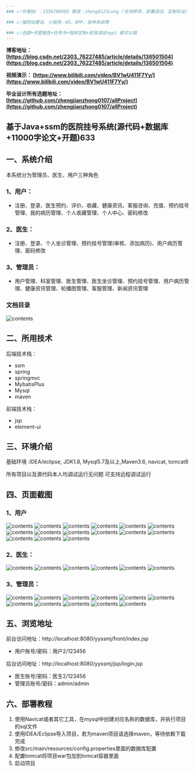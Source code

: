```yaml
---
### 👉作者QQ ：1556708905 微信：zheng0123Long (支持修改、部署调试、定制毕设)

### 👉接网站建设、小程序、H5、APP、各种系统等

### 👉选题+开题报告+任务书+程序定制+安装调试+ppt 都可以做
---
```


**博客地址：
[https://blog.csdn.net/2303_76227485/article/details/136501504](https://blog.csdn.net/2303_76227485/article/details/136501504)**

**视频演示：
[https://www.bilibili.com/video/BV1wU411F7Yy/](https://www.bilibili.com/video/BV1wU411F7Yy/)**

**毕业设计所有选题地址：
[https://github.com/zhengjianzhong0107/allProject](https://github.com/zhengjianzhong0107/allProject)**

## 基于Java+ssm的医院挂号系统(源代码+数据库+11000字论文+开题)633

## 一、系统介绍
本系统分为管理员、医生、用户三种角色

### 1、用户：
- 注册、登录、医生预约、评价、收藏、健康资讯、客服咨询、充值、预约挂号管理、我的病历管理、个人收藏管理、个人中心、密码修改
### 2、医生：
- 注册、登录、个人坐诊管理、预约挂号管理(审核、添加病历)、用户病历管理、密码修改
### 3、管理员：
- 用户管理、科室管理、医生管理、医生坐诊管理、预约挂号管理、用户病历管理、健康资讯管理、轮播图管理、客服管理、新闻资讯管理

### 文档目录
![contents](./picture/picture1.png)
## 二、所用技术

后端技术栈：

- ssm
- spring
- springmvc
- MybatisPlus
- Mysql
- maven

前端技术栈：

- jsp
- element-ui

## 三、环境介绍

基础环境 :IDEA/eclipse, JDK1.8, Mysql5.7及以上,Maven3.6, navicat, tomcat8

所有项目以及源代码本人均调试运行无问题 可支持远程调试运行

## 四、页面截图
### 1、用户
![contents](./picture/picture2.png)
![contents](./picture/picture3.png)
![contents](./picture/picture4.png)
![contents](./picture/picture5.png)
![contents](./picture/picture6.png)
![contents](./picture/picture7.png)
![contents](./picture/picture8.png)
![contents](./picture/picture9.png)
![contents](./picture/picture10.png)
![contents](./picture/picture11.png)
![contents](./picture/picture12.png)
![contents](./picture/picture13.png)
![contents](./picture/picture14.png)
![contents](./picture/picture15.png)
![contents](./picture/picture16.png)

### 2、医生：
![contents](./picture/picture17.png)
![contents](./picture/picture18.png)
![contents](./picture/picture19.png)
![contents](./picture/picture20.png)
![contents](./picture/picture21.png)
![contents](./picture/picture22.png)

### 3、管理员：
![contents](./picture/picture23.png)
![contents](./picture/picture24.png)
![contents](./picture/picture25.png)
![contents](./picture/picture26.png)
![contents](./picture/picture27.png)
![contents](./picture/picture28.png)
![contents](./picture/picture29.png)
![contents](./picture/picture30.png)
![contents](./picture/picture31.png)
![contents](./picture/picture32.png)
![contents](./picture/picture33.png)

## 五、浏览地址

前台访问地址：http://localhost:8080/yyssmj/front/index.jsp
- 用户账号/密码：用户2/123456

后台访问地址：http://localhost:8080/yyssmj/jsp/login.jsp
- 医生账号/密码：医生2/123456
- 管理员账号/密码：admin/admin

## 六、部署教程
1. 使用Navicat或者其它工具，在mysql中创建对应名称的数据库，并执行项目的sql文件
2. 使用IDEA/Eclipse导入项目，若为maven项目请选择maven，等待依赖下载完成
3. 修改src/main/resources/config.properties里面的数据库配置
4. 配置tomcat将项目war包加到tomcat容器里面
5. 启动项目

